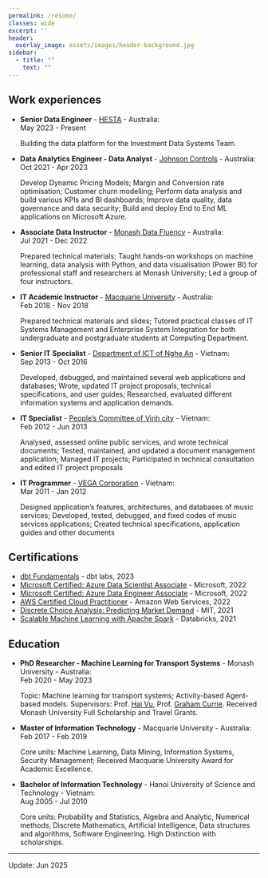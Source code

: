 ```yaml
---
permalink: /resume/
classes: wide
excerpt: ''
header:
  overlay_image: assets/images/header-background.jpg
sidebar:
  - title: ""
    text: ""
---
```


<!-- Please check the PDF version of my resume on [this link]({{ site.url }}/assets/pdf/Danh.Phan_Resume.pdf). -->

## Work experiences

- **Senior Data Engineer** - [HESTA](https://www.hesta.com.au/about-us) - Australia:  
  May 2023 - Present 

  Building the data platform for the Investment Data Systems Team.

- **Data Analytics Engineer - Data Analyst** - [Johnson Controls](https://www.johnsoncontrols.com/en_au) - Australia:  
  Oct 2021 - Apr 2023 

  Develop Dynamic Pricing Models; Margin and Conversion rate optimisation; Customer churn modelling; Perform data analysis and build various KPIs and BI dashboards; Improve data quality, data governance and data security; Build and deploy End to End ML applications on Microsoft Azure.

- **Associate Data Instructor** - [Monash Data Fluency](https://www.monash.edu/data-fluency/home) - Australia:  
  Jul 2021 - Dec 2022 

  Prepared technical materials; Taught hands-on workshops on machine learning, data analysis with Python, and data visualisation (Power BI) for professional staff and researchers at Monash University; Led a group of four instructors.

- **IT Academic Instructor** - [Macquarie University](https://www.mq.edu.au/) - Australia:  
  Feb 2018 - Nov 2018 

  Prepared technical materials and slides; Tutored practical classes of IT Systems Management and Enterprise System Integration for both undergraduate and postgraduate students at Computing Department.

- **Senior IT Specialist** - [Department of ICT of Nghe An](https://nghean.gov.vn/) - Vietnam:  
  Sep 2013 - Oct 2016	

  Developed, debugged, and maintained several web applications and databases; Wrote, updated IT project proposals, technical specifications, and user guides; Researched, evaluated different information systems and application demands.

- **IT Specialist** - [People’s Committee of Vinh city](https://vinh.nghean.gov.vn/) - Vietnam:  
  Feb 2012 - Jun 2013	

  Analysed, assessed online public services, and wrote technical documents; Tested, maintained, and updated a document management application; Managed IT projects; Participated in technical consultation and edited IT project proposals

- **IT Programmer** - [VEGA Corporation](https://www.vega.com.vn/) - Vietnam:  
  Mar 2011 - Jan 2012

  Designed application’s features, architectures, and databases of music services; Developed, tested, debugged, and fixed codes of music services applications; Created technical specifications, application guides and other documents

## Certifications

- [dbt Fundamentals](https://www.credential.net/286e1864-1fb6-45ed-bbb2-c9be91e359e0#gs.phoo1p) - dbt labs, 2023
- [Microsoft Certified: Azure Data Scientist Associate](https://www.credly.com/badges/0146ec6f-3a1d-453a-9dfc-ff4f29a69530/linked_in_profile) - Microsoft, 2022
- [Microsoft Certified: Azure Data Engineer Associate](https://www.credly.com/badges/014e627c-bd21-4e71-93b2-1e8394f9c875/public_url) - Microsoft, 2022
- [AWS Certified Cloud Practitioner](https://www.credly.com/badges/4b53c738-8539-4699-a4c1-936399adf7d0/linked_in_profile) - Amazon Web Services, 2022
- [Discrete Choice Analysis: Predicting Market Demand](https://www.credential.net/85141069-15fa-4d93-901d-57114a8a2b4a#gs.c372q5) - MIT, 2021
- [Scalable Machine Learning with Apache Spark](https://danhphan.net/assets/certifications/Databricks_Scalable%20Machine%20Learning%20with%20Apache%20Spark.pdf) - Databricks, 2021

## Education

- **PhD Researcher - Machine Learning for Transport Systems** - Monash University - Australia:  
  Feb 2020 - May 2023 

  Topic: Machine learning for transport systems; Activity-based Agent-based models. Supervisors: Prof. [Hai Vu](https://www.monash.edu/engineering/lehaivu), Prof. [Graham Currie](https://www.monash.edu/engineering/grahamcurrie).
  Received Monash University Full Scholarship and Travel Grants.


- **Master of Information Technology** - Macquarie University - Australia:  
  Feb 2017 - Feb 2019 

  Core units: Machine Learning, Data Mining, Information Systems, Security Management; 
  Received Macquarie University Award for Academic Excellence.

- **Bachelor of Information Technology** - Hanoi University of Science and Technology - Vietnam:  
  Aug 2005 - Jul 2010 

  Core units: Probability and Statistics, Algebra and Analytic, Numerical methods, Discrete Mathematics, Artificial Intelligence, Data structures and algorithms, Software Engineering. High Distinction with scholarships.


---

Update: Jun 2025